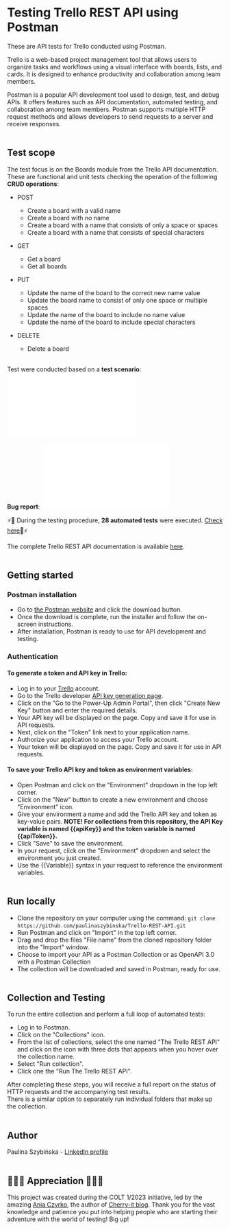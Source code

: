 # Testing Trello REST API using Postman

These are API tests for Trello conducted using Postman. <br>

Trello is a web-based project management tool that allows users to organize tasks and workflows using a visual interface with boards, lists, and cards. It is designed to enhance productivity and collaboration among team members.<br>

Postman is a popular API development tool used to design, test, and debug APIs. It offers features such as API documentation, automated testing, and collaboration among team members. Postman supports multiple HTTP request methods and allows developers to send requests to a server and receive responses. <br><br>

## Test scope

The test focus is on the Boards module from the Trello API documentation. <br>
These are functional and unit tests checking the operation of the following **CRUD operations**: <br>
* POST 
  - Create a board with a valid name
  - Create a board with no name
  - Create a board with a name that consists of only a space or spaces
  - Create a board with a name that consists of special characters

* GET 
  - Get a board
  - Get all boards

* PUT 
  - Update the name of the board to the correct new name value
  - Update the board name to consist of only one space or multiple spaces
  - Update the name of the board to include no name value
  - Update the name of the board to include special characters
  
* DELETE
  - Delete a board <br><br>

Test were conducted based on a <b>test scenario</b>: ![testScenario_TrelloAPI.pdf](./testScenario_TrelloAPI.pdf)<br>

**Bug report**: ![bugReport_TrelloAPI.pdf](./bugReport_01_TrelloAPI.pdf)<br>

⚡🤖 During the testing procedure, **28 automated tests** were executed. [Check here](https://github.com/paulinaszybinska/Trello-REST-API/blob/main/The%20Trello%20REST%20API.postman_test_run.json)🤖⚡ <br>

The complete Trello REST API documentation is available [here](https://developer.atlassian.com/cloud/trello/rest/). <br><br>

## Getting started
### Postman installation
* Go to [the Postman website](https://www.postman.com/downloads/) and click the download button.
* Once the download is complete, run the installer and follow the on-screen instructions.
* After installation, Postman is ready to use for API development and testing.

### Authentication
#### To generate a token and API key in Trello:
* Log in to your [Trello](https://trello.com/) account.
* Go to the Trello developer [API key generation page](https://trello.com/app-key).
* Click on the "Go to the Power-Up Admin Portal", then click "Create New Key" button and enter the required details.
* Your API key will be displayed on the page. Copy and save it for use in API requests.
* Next, click on the "Token" link next to your application name.
* Authorize your application to access your Trello account.
* Your token will be displayed on the page. Copy and save it for use in API requests.

#### To save your Trello API key and token as environment variables:
* Open Postman and click on the "Environment" dropdown in the top left corner.
* Click on the "New" button to create a new environment and choose "Environment" icon.
* Give your environment a name and add the Trello API key and token as key-value pairs. <b>NOTE! For collections from this repository, the API Key variable is named {{apiKey}} and the token variable is named {{apiToken}}.</b>
* Click "Save" to save the environment.
* In your request, click on the "Environment" dropdown and select the environment you just created.
* Use the {{Variable}} syntax in your request to reference the environment variables. <br><br>

## Run locally
* Clone the repository on your computer using the command: `git clone https://github.com/paulinaszybinska/Trello-REST-API.git`
* Run Postman and click on "Import" in the top left corner.
* Drag and drop the files "File name" from the cloned repository folder into the "Import" window.
* Choose to import your API as a Postman Collection or as OpenAPI 3.0 with a Postman Collection
* The collection will be downloaded and saved in Postman, ready for use. <br><br>

## Collection and Testing
To run the entire collection and perform a full loop of automated tests:
* Log in to Postman.
* Click on the "Collections" icon.
* From the list of collections, select the one named "The Trello REST API" and click on the icon with three dots that appears when you hover over the collection name.
* Select "Run collection".
* Click one the "Run The Trello REST API". 

After completing these steps, you will receive a full report on the status of HTTP requests and the accompanying test results. <br>
There is a similar option to separately run individual folders that make up the collection. <br><br>

## Author
Paulina Szybińska - [LinkedIn profile](https://www.linkedin.com/in/paulina-szybinska/) <br><br>

## 🍒🍒🍒 Appreciation 🍒🍒🍒
This project was created during the COLT 1/2023 initiative, led by the amazing [Ania Czyrko](https://www.linkedin.com/in/ania-czyrko-05933aa1/), the author of [Cherry-it blog](http://cherry-it.pl/). Thank you for the vast knowledge and patience you put into helping people who are starting their adventure with the world of testing! Big up! <br><br><br>

